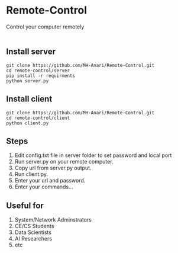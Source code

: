 # Remote-Control
Control your computer remotely
<br><br>
## Install server
```
git clone https://github.com/MH-Anari/Remote-Control.git
cd remote-control/server
pip install -r requirments
python server.py
```

## Install client
```
git clone https://github.com/MH-Anari/Remote-Control.git
cd remote-control/client
python client.py
```

## Steps
1. Edit config.txt file in server folder to set password and local port
2. Run server.py on your remote computer.
3. Copy url from server.py output.
4. Run client.py.
5. Enter your url and password.
6. Enter your commands...

## Useful for
1. System/Network Adminstrators
2. CE/CS Students
3. Data Scientists
4. AI Researchers
5. etc
